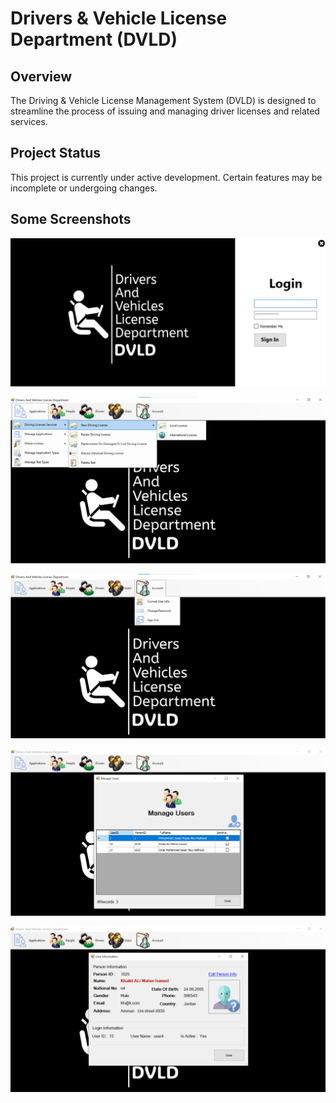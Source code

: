 # Drivers & Vehicle License Department (DVLD)

## Overview

The Driving & Vehicle License Management System (DVLD) is designed to streamline the process of issuing and managing driver licenses and related services.

## Project Status

This project is currently under active development. Certain features may be incomplete or undergoing changes.

## Some Screenshots

![Login Screen](./DVLD.Presentation/screenshoots/login.png)

![Main Screen](./DVLD.Presentation/screenshoots/main.png)

![Main Screen](./DVLD.Presentation/screenshoots/main2.png)

![Main Screen](./DVLD.Presentation/screenshoots/manage_users.png)

![Main Screen](./DVLD.Presentation/screenshoots/user_information.png)


